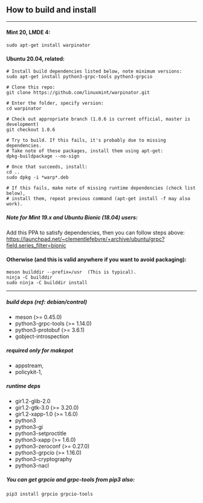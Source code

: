 ## How to build and install
________
#### Mint 20, LMDE 4:
```
sudo apt-get install warpinator
```

#### Ubuntu 20.04, related:
```
# Install build dependencies listed below, note minimum versions:
sudo apt-get install python3-grpc-tools python3-grpcio

# Clone this repo:
git clone https://github.com/linuxmint/warpinator.git

# Enter the folder, specify version:
cd warpinator

# Check out appropriate branch (1.0.6 is current official, master is development)
git checkout 1.0.6

# Try to build. If this fails, it's probably due to missing dependencies.
# Take note of these packages, install them using apt-get:
dpkg-buildpackage --no-sign

# Once that succeeds, install:
cd ..
sudo dpkg -i *warp*.deb

# If this fails, make note of missing runtime dependencies (check list below),
# install them, repeat previous command (apt-get install -f may also work).
```
##### Note for Mint 19.x and Ubuntu Bionic (18.04) users:

Add this PPA to satisfy dependencies, then you can follow steps above:
<https://launchpad.net/~clementlefebvre/+archive/ubuntu/grpc?field.series_filter=bionic>

#### Otherwise (and this is valid anywhere if you want to avoid packaging):
```
meson builddir --prefix=/usr  (This is typical).
ninja -C builddir
sudo ninja -C builddir install
```
_____
##### build deps (ref: debian/control)
- meson (>= 0.45.0)
- python3-grpc-tools (>= 1.14.0)
- python3-protobuf (>= 3.6.1)
- gobject-introspection

##### required only for makepot
- appstream,
- policykit-1,

##### runtime deps
- gir1.2-glib-2.0
- gir1.2-gtk-3.0 (>= 3.20.0)
- gir1.2-xapp-1.0 (>= 1.6.0)
- python3
- python3-gi
- python3-setproctitle
- python3-xapp (>= 1.6.0)
- python3-zeroconf (>= 0.27.0)
- python3-grpcio (>= 1.16.0)
- python3-cryptography
- python3-nacl

##### You can get grpcio and grpc-tools from pip3 also:
```
pip3 install grpcio grpcio-tools
```
